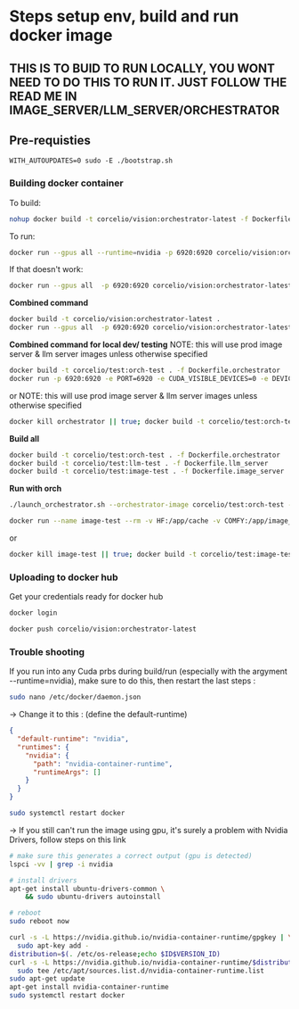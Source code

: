 
# Steps setup env, build and run docker image

## THIS IS TO BUID TO RUN LOCALLY, YOU WONT NEED TO DO THIS TO RUN IT. JUST FOLLOW THE READ ME IN IMAGE_SERVER/LLM_SERVER/ORCHESTRATOR

## Pre-requisties
`WITH_AUTOUPDATES=0 sudo -E ./bootstrap.sh`

### Building docker container

To build:
```bash
nohup docker build -t corcelio/vision:orchestrator-latest -f Dockerfile.orchestrator . > build.log 2>&1 &
```

To run:
```bash
docker run --gpus all --runtime=nvidia -p 6920:6920 corcelio/vision:orchestrator-latest
```

If that doesn't work:
```bash
docker run --gpus all  -p 6920:6920 corcelio/vision:orchestrator-latest
```


**Combined command**
```bash
docker build -t corcelio/vision:orchestrator-latest .
docker run --gpus all  -p 6920:6920 corcelio/vision:orchestrator-latest
```

**Combined command for local dev/ testing**
NOTE: this will use prod image server & llm server images unless otherwise specified
```bash
docker build -t corcelio/test:orch-test . -f Dockerfile.orchestrator
docker run -p 6920:6920 -e PORT=6920 -e CUDA_VISIBLE_DEVICES=0 -e DEVICE=0 --gpus '"device=0"' --runtime=nvidia corcelio/test:orch-test
```
or
NOTE: this will use prod image server & llm server images unless otherwise specified
```bash
docker kill orchestrator || true; docker build -t corcelio/test:orch-test . -f Dockerfile.orchestrator; ./launch_orchestrator.sh --orchestrator-image corcelio/test:orch-test --dont-refresh-local-images
```

**Build all**
```bash
docker build -t corcelio/test:orch-test . -f Dockerfile.orchestrator
docker build -t corcelio/test:llm-test . -f Dockerfile.llm_server
docker build -t corcelio/test:image-test . -f Dockerfile.image_server
```

**Run with orch**


```bash
./launch_orchestrator.sh --orchestrator-image corcelio/test:orch-test --llm-image corcelio/test:llm-test --image-server-image corcelio/test:image-test --dont-refresh-local-images
```

```bash
docker run --name image-test --rm -v HF:/app/cache -v COMFY:/app/image_server/ComfyUI -p 6918:6919 --runtime=nvidia --gpus=all -e PORT=6919 -e DEVICE=0  corcelio/test:image-test
```
or 
```bash
docker kill image-test || true; docker build -t corcelio/test:image-test . -f Dockerfile.image_server; docker run --name image-test --rm -v HF:/app/cache -v COMFY:/app/image_server/ComfyUI -p 6918:6919 --runtime=nvidia --gpus=all -e PORT=6919 -e DEVICE=0  corcelio/test:image-test
```


### Uploading to docker hub
Get your credentials ready for docker hub
```bash
docker login
```

```bash
docker push corcelio/vision:orchestrator-latest
```


### Trouble shooting
If you run into any Cuda prbs during build/run (especially with the argyment --runtime=nvidia), make sure to do this, then restart the last steps :
```bash
sudo nano /etc/docker/daemon.json
```

-> Change it to this : (define the default-runtime)
```json
{
  "default-runtime": "nvidia",
  "runtimes": {
    "nvidia": {
      "path": "nvidia-container-runtime",
      "runtimeArgs": []
    }
  }
}
```

```bash
sudo systemctl restart docker
```

-> If you still can't run the image using gpu, it's surely a problem with Nvidia Drivers, follow steps on this link
```bash
# make sure this generates a correct output (gpu is detected)
lspci -vv | grep -i nvidia

# install drivers
apt-get install ubuntu-drivers-common \
	&& sudo ubuntu-drivers autoinstall

# reboot
sudo reboot now

curl -s -L https://nvidia.github.io/nvidia-container-runtime/gpgkey | \
  sudo apt-key add -
distribution=$(. /etc/os-release;echo $ID$VERSION_ID)
curl -s -L https://nvidia.github.io/nvidia-container-runtime/$distribution/nvidia-container-runtime.list | \
  sudo tee /etc/apt/sources.list.d/nvidia-container-runtime.list
sudo apt-get update
apt-get install nvidia-container-runtime
sudo systemctl restart docker
```